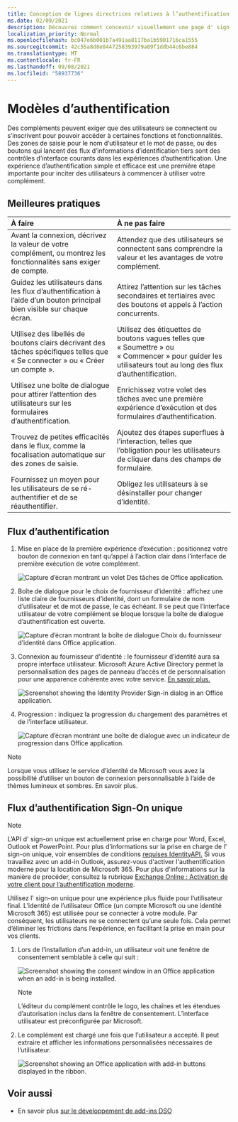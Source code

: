 ```yaml
---
title: Conception de lignes directrices relatives à l’authentification pour les compléments Office
ms.date: 02/09/2021
description: Découvrez comment concevoir visuellement une page d' sign-on ou d’inscription dans un Office de recherche.
localization_priority: Normal
ms.openlocfilehash: bc047e6b001b7a491aa8117ba1b5901716ca1555
ms.sourcegitcommit: 42c55a8d8e0447258393979a09f1ddb44c6be884
ms.translationtype: MT
ms.contentlocale: fr-FR
ms.lasthandoff: 09/08/2021
ms.locfileid: "58937736"
---
```

# <a name="authentication-patterns"></a>Modèles d’authentification

Des compléments peuvent exiger que des utilisateurs se connectent ou s’inscrivent pour pouvoir accéder à certaines fonctions et fonctionnalités. Des zones de saisie pour le nom d’utilisateur et le mot de passe, ou des boutons qui lancent des flux d’informations d’identification tiers sont des contrôles d’interface courants dans les expériences d’authentification. Une expérience d’authentification simple et efficace est une première étape importante pour inciter des utilisateurs à commencer à utiliser votre complément.

## <a name="best-practices"></a>Meilleures pratiques

|À faire|À ne pas faire|
|:----|:----|
|Avant la connexion, décrivez la valeur de votre complément, ou montrez les fonctionnalités sans exiger de compte. |Attendez que des utilisateurs se connectent sans comprendre la valeur et les avantages de votre complément.|
|Guidez les utilisateurs dans les flux d’authentification à l’aide d’un bouton principal bien visible sur chaque écran. |Attirez l’attention sur les tâches secondaires et tertiaires avec des boutons et appels à l’action concurrents.|
|Utilisez des libellés de boutons clairs décrivant des tâches spécifiques telles que « Se connecter » ou « Créer un compte ». |Utilisez des étiquettes de boutons vagues telles que « Soumettre » ou « Commencer » pour guider les utilisateurs tout au long des flux d’authentification.|
|Utilisez une boîte de dialogue pour attirer l’attention des utilisateurs sur les formulaires d’authentification. |Enrichissez votre volet des tâches avec une première expérience d’exécution et des formulaires d’authentification.|
|Trouvez de petites efficacités dans le flux, comme la focalisation automatique sur des zones de saisie. |Ajoutez des étapes superflues à l’interaction, telles que l’obligation pour les utilisateurs de cliquer dans des champs de formulaire.|
|Fournissez un moyen pour les utilisateurs de se ré-authentifier et de se réauthentifier. |Obligez les utilisateurs à se désinstaller pour changer d’identité.|

## <a name="authentication-flow"></a>Flux d’authentification

1. Mise en place de la première expérience d’exécution : positionnez votre bouton de connexion en tant qu’appel à l’action clair dans l’interface de première exécution de votre complément.

    ![Capture d’écran montrant un volet Des tâches de Office application.](../images/add-in-fre-value-placemat.png)

1. Boîte de dialogue pour le choix de fournisseur d’identité : affichez une liste claire de fournisseurs d’identité, dont un formulaire de nom d’utilisateur et de mot de passe, le cas échéant. Il se peut que l’interface utilisateur de votre complément se bloque lorsque la boîte de dialogue d’authentification est ouverte.

    ![Capture d’écran montrant la boîte de dialogue Choix du fournisseur d’identité dans Office application.](../images/add-in-auth-choices-dialog.png)

1. Connexion au fournisseur d’identité : le fournisseur d’identité aura sa propre interface utilisateur. Microsoft Azure Active Directory permet la personnalisation des pages de panneau d’accès et de personnalisation pour une apparence cohérente avec votre service. [En savoir plus.](/azure/active-directory/fundamentals/customize-branding)

    ![Screenshot showing the Identity Provider Sign-in dialog in an Office application.](../images/add-in-auth-identity-sign-in.png)

1. Progression : indiquez la progression du chargement des paramètres et de l’interface utilisateur.

    ![Capture d’écran montrant une boîte de dialogue avec un indicateur de progression dans Office application.](../images/add-in-auth-modal-interstitial.png)

> [!NOTE]
> Lorsque vous utilisez le service d’identité de Microsoft vous avez la possibilité d’utiliser un bouton de connexion personnalisable à l’aide de thèmes lumineux et sombres. En savoir plus.

## <a name="single-sign-on-authentication-flow"></a>Flux d’authentification Sign-On unique

> [!NOTE]
> L’API d' sign-on unique est actuellement prise en charge pour Word, Excel, Outlook et PowerPoint. Pour plus d’informations sur la prise en charge de l' sign-on unique, voir ensembles de conditions [requises IdentityAPI.](../reference/requirement-sets/identity-api-requirement-sets.md) Si vous travaillez avec un add-in Outlook, assurez-vous d'activer l'authentification moderne pour la location de Microsoft 365. Pour plus d’informations sur la manière de procéder, consultez la rubrique [Exchange Online : Activation de votre client pour l’authentification moderne](https://social.technet.microsoft.com/wiki/contents/articles/32711.exchange-online-how-to-enable-your-tenant-for-modern-authentication.aspx).

Utilisez l' sign-on unique pour une expérience plus fluide pour l’utilisateur final. L’identité de l’utilisateur Office (un compte Microsoft ou une identité Microsoft 365) est utilisée pour se connecter à votre module. Par conséquent, les utilisateurs ne se connectent qu’une seule fois. Cela permet d’éliminer les frictions dans l’expérience, en facilitant la prise en main pour vos clients.

1. Lors de l’installation d’un add-in, un utilisateur voit une fenêtre de consentement semblable à celle qui suit :

    ![Screenshot showing the consent window in an Office application when an add-in is being installed.](../images/add-in-auth-SSO-consent-dialog.png)

    > [!NOTE]
    > L’éditeur du complément contrôle le logo, les chaînes et les étendues d’autorisation inclus dans la fenêtre de consentement. L’interface utilisateur est préconfigurée par Microsoft.

1. Le complément est chargé une fois que l’utilisateur a accepté. Il peut extraire et afficher les informations personnalisées nécessaires de l’utilisateur.

    ![Screenshot showing an Office application with add-in buttons displayed in the ribbon.](../images/add-in-ribbon.png)

## <a name="see-also"></a>Voir aussi

- En savoir plus [sur le développement de add-ins DSO](../develop/sso-in-office-add-ins.md)
